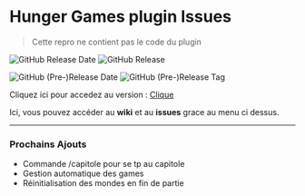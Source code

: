 # Hunger Games plugin Issues
> Cette repro ne contient pas le code du plugin

![GitHub Release Date](https://img.shields.io/github/release-date/Amitron-dev/hungergames-issues?label=date%20release)
![GitHub Release](https://img.shields.io/github/release/Amitron-dev/hungergames-issues?label=release)

![GitHub (Pre-)Release Date](https://img.shields.io/github/release-date-pre/Amitron-Dev/hungergames-issues?label=date%20pre-releases)
![GitHub (Pre-)Release Tag](https://img.shields.io/github/release-pre/Amitron-Dev/hungergames-issues?label=pre-release%20tag)

Cliquez ici pour accedez au version : [Clique]([https://pages.github.com/](https://github.com/Amitron-Dev/hungergames-issues/releases))

Ici, vous pouvez accéder au **wiki** et au **issues** grace au menu ci dessus.
***

### Prochains Ajouts
* Commande /capitole pour se tp au capitole
* Gestion automatique des games
* Réinitialisation des mondes en fin de partie
